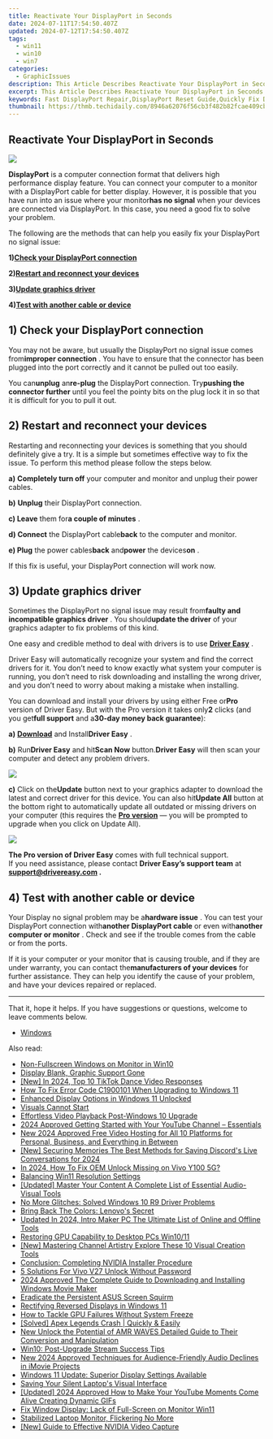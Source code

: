 ```yaml
---
title: Reactivate Your DisplayPort in Seconds
date: 2024-07-11T17:54:50.407Z
updated: 2024-07-12T17:54:50.407Z
tags:
  - win11
  - win10
  - win7
categories:
  - GraphicIssues
description: This Article Describes Reactivate Your DisplayPort in Seconds
excerpt: This Article Describes Reactivate Your DisplayPort in Seconds
keywords: Fast DisplayPort Repair,DisplayPort Reset Guide,Quickly Fix DisplayPort Issues,DisplayPort Troubleshooting Tips,Reactivating Disconnected DisplayPorts,DisplayPort Connection Recovery,Re-Establishing DisplayPort Connectivity
thumbnail: https://thmb.techidaily.com/8946a62076f56cb3f482b82fcae409cb45874ba6a9bdb05312020ddc52ab89ce.jpg
---
```


## Reactivate Your DisplayPort in Seconds

![](https://images.drivereasy.com/wp-content/uploads/2017/10/img_59daecb8d2b72.png)

**DisplayPort** is a computer connection format that delivers high performance display feature. You can connect your computer to a monitor with a DisplayPort cable for better display. However, it is possible that you have run into an issue where your monitor**has no signal** when your devices are connected via DisplayPort. In this case, you need a good fix to solve your problem.

 The following are the methods that can help you easily fix your DisplayPort no signal issue:

 **1)[Check your DisplayPort connection](#a)**

 **2)[Restart and reconnect your devices](#b)**

 **3)[Update graphics driver](#c)**

 **4)[Test with another cable or device](#d)**

## 1) Check your DisplayPort connection

 You may not be aware, but usually the DisplayPort no signal issue comes from**improper connection** . You have to ensure that the connector has been plugged into the port correctly and it cannot be pulled out too easily.

 You can**unplug** an**re-plug** the DisplayPort connection. Try**pushing the connector further** until you feel the pointy bits on the plug lock it in so that it is difficult for you to pull it out.

## 2) Restart and reconnect your devices

 Restarting and reconnecting your devices is something that you should definitely give a try. It is a simple but sometimes effective way to fix the issue. To perform this method please follow the steps below.

**a)** **Completely turn off** your computer and monitor and unplug their power cables.

**b)** **Unplug** their DisplayPort connection.

**c) Leave**  them for**a couple of minutes** .

**d) Connect** the DisplayPort cable**back** to the computer and monitor.

**e) Plug** the power cables**back** and**power** the devices**on** .

If this fix is useful, your DisplayPort connection will work now.

## 3) Update graphics driver

 Sometimes the DisplayPort no signal issue may result from**faulty and incompatible graphics driver** . You should**update the driver** of your graphics adapter to fix problems of this kind.

 One easy and credible method to deal with drivers is to use [**Driver Easy**](https://tools.techidaily.com/drivereasy/download/) .

 Driver Easy will automatically recognize your system and find the correct drivers for it. You don’t need to know exactly what system your computer is running, you don’t need to risk downloading and installing the wrong driver, and you don’t need to worry about making a mistake when installing.

 You can download and install your drivers by using either Free or**Pro** version of Driver Easy. But with the Pro version it takes only**2** clicks (and you get**full support** and a**30-day money back guarantee**):

**a)** [**Download**](https://tools.techidaily.com/drivereasy/download/) and Install**Driver Easy** .

**b)**  Run**Driver Easy** and hit**Scan Now** button.**Driver Easy** will then scan your computer and detect any problem drivers.

![](https://images.drivereasy.com/wp-content/uploads/2017/07/img_59682e9883633.png)

**c)** Click on the**Update** button next to your graphics adapter to download the latest and correct driver for this device. You can also hit**Update All** button at the bottom right to automatically update all outdated or missing drivers on your computer (this requires the **[Pro version](https://tools.techidaily.com/drivereasy/download/)**  — you will be prompted to upgrade when you click on Update All).

![](https://images.drivereasy.com/wp-content/uploads/2017/08/img_59893cf60ee52.jpg)

**The Pro version of Driver Easy** comes with full technical support.  
 If you need assistance, please contact **Driver Easy’s support team** at **[support@drivereasy.com](mailto:support@drivereasy.com) .**

## 4) Test with another cable or device

 Your Display no signal problem may be a**hardware issue** . You can test your DisplayPort connection with**another DisplayPort cable** or even with**another computer or monitor** . Check and see if the trouble comes from the cable or from the ports.

 If it is your computer or your monitor that is causing trouble, and if they are under warranty, you can contact the**manufacturers of your devices** for further assistance. They can help you identify the cause of your problem, and have your devices repaired or replaced.

---

 That it, hope it helps. If you have suggestions or questions, welcome to leave comments below.

* [Windows](https://tools.techidaily.com/drivereasy/download/)

<ins class="adsbygoogle"
     style="display:block"
     data-ad-format="autorelaxed"
     data-ad-client="ca-pub-7571918770474297"
     data-ad-slot="1223367746"></ins>



<ins class="adsbygoogle"
     style="display:block"
     data-ad-client="ca-pub-7571918770474297"
     data-ad-slot="8358498916"
     data-ad-format="auto"
     data-full-width-responsive="true"></ins>



<span class="atpl-alsoreadstyle">Also read:</span>
<div><ul>
<li><a href="https://graphic-issues.techidaily.com/non-fullscreen-windows-on-monitor-in-win10/"><u>Non-Fullscreen Windows on Monitor in Win10</u></a></li>
<li><a href="https://graphic-issues.techidaily.com/display-blank-graphic-support-gone/"><u>Display Blank, Graphic Support Gone</u></a></li>
<li><a href="https://tiktok-videos.techidaily.com/new-in-2024-top-10-tiktok-dance-video-responses/"><u>[New] In 2024, Top 10 TikTok Dance Video Responses</u></a></li>
<li><a href="https://graphic-issues.techidaily.com/how-to-fix-error-code-c1900101-when-upgrading-to-windows-11/"><u>How To Fix Error Code C1900101 When Upgrading to Windows 11</u></a></li>
<li><a href="https://graphic-issues.techidaily.com/enhanced-display-options-in-windows-11-unlocked/"><u>Enhanced Display Options in Windows 11 Unlocked</u></a></li>
<li><a href="https://graphic-issues.techidaily.com/visuals-cannot-start/"><u>Visuals Cannot Start</u></a></li>
<li><a href="https://graphic-issues.techidaily.com/effortless-video-playback-post-windows-10-upgrade/"><u>Effortless Video Playback Post-Windows 10 Upgrade</u></a></li>
<li><a href="https://youtube-stream.techidaily.com/2024-approved-getting-started-with-your-youtube-channel-essentials/"><u>2024 Approved  Getting Started with Your YouTube Channel – Essentials</u></a></li>
<li><a href="https://ai-driven-video-production.techidaily.com/new-2024-approved-free-video-hosting-for-all-10-platforms-for-personal-business-and-everything-in-between/"><u>New 2024 Approved Free Video Hosting for All 10 Platforms for Personal, Business, and Everything in Between</u></a></li>
<li><a href="https://screen-recording.techidaily.com/new-securing-memories-the-best-methods-for-saving-discords-live-conversations-for-2024/"><u>[New] Securing Memories  The Best Methods for Saving Discord's Live Conversations for 2024</u></a></li>
<li><a href="https://unlock-android.techidaily.com/in-2024-how-to-fix-oem-unlock-missing-on-vivo-y100-5g-by-drfone-android/"><u>In 2024, How To Fix OEM Unlock Missing on Vivo Y100 5G?</u></a></li>
<li><a href="https://graphic-issues.techidaily.com/balancing-win11-resolution-settings/"><u>Balancing Win11 Resolution Settings</u></a></li>
<li><a href="https://facebook-video-footage.techidaily.com/updated-master-your-content-a-complete-list-of-essential-audio-visual-tools/"><u>[Updated] Master Your Content  A Complete List of Essential Audio-Visual Tools</u></a></li>
<li><a href="https://graphic-issues.techidaily.com/no-more-glitches-solved-windows-10-r9-driver-problems/"><u>No More Glitches: Solved Windows 10 R9 Driver Problems</u></a></li>
<li><a href="https://graphic-issues.techidaily.com/bring-back-the-colors-lenovos-secret/"><u>Bring Back The Colors: Lenovo's Secret</u></a></li>
<li><a href="https://ai-driven-video-production.techidaily.com/updated-in-2024-intro-maker-pc-the-ultimate-list-of-online-and-offline-tools/"><u>Updated In 2024, Intro Maker PC The Ultimate List of Online and Offline Tools</u></a></li>
<li><a href="https://graphic-issues.techidaily.com/restoring-gpu-capability-to-desktop-pcs-win1011/"><u>Restoring GPU Capability to Desktop PCs Win10/11</u></a></li>
<li><a href="https://facebook-video-footage.techidaily.com/new-mastering-channel-artistry-explore-these-10-visual-creation-tools/"><u>[New] Mastering Channel Artistry  Explore These 10 Visual Creation Tools</u></a></li>
<li><a href="https://graphic-issues.techidaily.com/conclusion-completing-nvidia-installer-procedure/"><u>Conclusion: Completing NVIDIA Installer Procedure</u></a></li>
<li><a href="https://android-unlock.techidaily.com/5-solutions-for-vivo-v27-unlock-without-password-by-drfone-android/"><u>5 Solutions For Vivo V27 Unlock Without Password</u></a></li>
<li><a href="https://ai-video-tools.techidaily.com/2024-approved-the-complete-guide-to-downloading-and-installing-windows-movie-maker/"><u>2024 Approved The Complete Guide to Downloading and Installing Windows Movie Maker</u></a></li>
<li><a href="https://graphic-issues.techidaily.com/eradicate-the-persistent-asus-screen-squirm/"><u>Eradicate the Persistent ASUS Screen Squirm</u></a></li>
<li><a href="https://graphic-issues.techidaily.com/rectifying-reversed-displays-in-windows-11/"><u>Rectifying Reversed Displays in Windows 11</u></a></li>
<li><a href="https://graphic-issues.techidaily.com/how-to-tackle-gpu-failures-without-system-freeze/"><u>How to Tackle GPU Failures Without System Freeze</u></a></li>
<li><a href="https://graphic-issues.techidaily.com/1719817870454-solved-apex-legends-crash-quickly-and-easily/"><u>[Solved] Apex Legends Crash | Quickly & Easily</u></a></li>
<li><a href="https://audio-editing.techidaily.com/new-unlock-the-potential-of-amr-waves-detailed-guide-to-their-conversion-and-manipulation/"><u>New Unlock the Potential of AMR WAVES Detailed Guide to Their Conversion and Manipulation</u></a></li>
<li><a href="https://graphic-issues.techidaily.com/win10-post-upgrade-stream-success-tips/"><u>Win10: Post-Upgrade Stream Success Tips</u></a></li>
<li><a href="https://audio-editing.techidaily.com/new-2024-approved-techniques-for-audience-friendly-audio-declines-in-imovie-projects/"><u>New 2024 Approved Techniques for Audience-Friendly Audio Declines in iMovie Projects</u></a></li>
<li><a href="https://graphic-issues.techidaily.com/windows-11-update-superior-display-settings-available/"><u>Windows 11 Update: Superior Display Settings Available</u></a></li>
<li><a href="https://graphic-issues.techidaily.com/saving-your-silent-laptops-visual-interface/"><u>Saving Your Silent Laptop's Visual Interface</u></a></li>
<li><a href="https://eaxpv-info.techidaily.com/updated-2024-approved-how-to-make-your-youtube-moments-come-alive-creating-dynamic-gifs/"><u>[Updated] 2024 Approved  How to Make Your YouTube Moments Come Alive  Creating Dynamic GIFs</u></a></li>
<li><a href="https://graphic-issues.techidaily.com/fix-window-display-lack-of-full-screen-on-monitor-win11/"><u>Fix Window Display: Lack of Full-Screen on Monitor Win11</u></a></li>
<li><a href="https://graphic-issues.techidaily.com/stabilized-laptop-monitor-flickering-no-more/"><u>Stabilized Laptop Monitor, Flickering No More</u></a></li>
<li><a href="https://video-capture.techidaily.com/new-guide-to-effective-nvidia-video-capture/"><u>[New] Guide to Effective NVIDIA Video Capture</u></a></li>
</ul></div>
